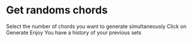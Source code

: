 # Get randoms chords
Select the number of chords you want to generate simultaneously
Click on Generate
Enjoy
You have a history of your previous sets
